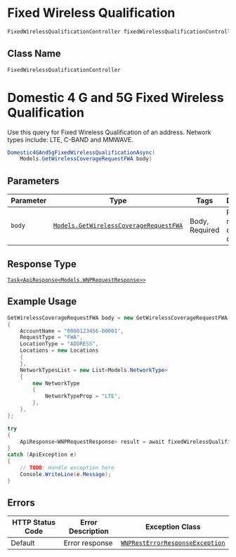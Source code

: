 # Fixed Wireless Qualification

```csharp
FixedWirelessQualificationController fixedWirelessQualificationController = client.FixedWirelessQualificationController;
```

## Class Name

`FixedWirelessQualificationController`


# Domestic 4 G and 5G Fixed Wireless Qualification

Use this query for Fixed Wireless Qualification of an address. Network types include: LTE, C-BAND and MMWAVE.

```csharp
Domestic4GAnd5gFixedWirelessQualificationAsync(
    Models.GetWirelessCoverageRequestFWA body)
```

## Parameters

| Parameter | Type | Tags | Description |
|  --- | --- | --- | --- |
| `body` | [`Models.GetWirelessCoverageRequestFWA`](../../doc/models/get-wireless-coverage-request-fwa.md) | Body, Required | Request for network coverage details. |

## Response Type

[`Task<ApiResponse<Models.WNPRequestResponse>>`](../../doc/models/wnp-request-response.md)

## Example Usage

```csharp
GetWirelessCoverageRequestFWA body = new GetWirelessCoverageRequestFWA
{
    AccountName = "0000123456-00001",
    RequestType = "FWA",
    LocationType = "ADDRESS",
    Locations = new Locations
    {
    },
    NetworkTypesList = new List<Models.NetworkType>
    {
        new NetworkType
        {
            NetworkTypeProp = "LTE",
        },
    },
};

try
{
    ApiResponse<WNPRequestResponse> result = await fixedWirelessQualificationController.Domestic4GAnd5gFixedWirelessQualificationAsync(body);
}
catch (ApiException e)
{
    // TODO: Handle exception here
    Console.WriteLine(e.Message);
}
```

## Errors

| HTTP Status Code | Error Description | Exception Class |
|  --- | --- | --- |
| Default | Error response | [`WNPRestErrorResponseException`](../../doc/models/wnp-rest-error-response-exception.md) |

